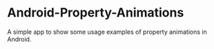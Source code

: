# Android-Property-Animations
A simple app to show some usage examples of property animations in Android.
